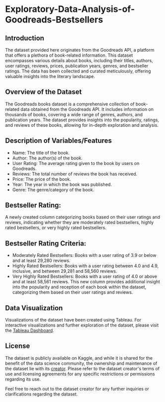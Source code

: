 # Exploratory-Data-Analysis-of-Goodreads-Bestsellers
## Introduction
The dataset provided here originates from the Goodreads API, a platform that offers a plethora of book-related information. This dataset encompasses various details about books, including their titles, authors, user ratings, reviews, prices, publication years, genres, and bestseller ratings. The data has been collected and curated meticulously, offering valuable insights into the literary landscape.

## Overview of the Dataset
The Goodreads books dataset is a comprehensive collection of book-related data obtained from the Goodreads API. It includes information on thousands of books, covering a wide range of genres, authors, and publication years. The dataset provides insights into the popularity, ratings, and reviews of these books, allowing for in-depth exploration and analysis.

## Description of Variables/Features
* Name: The title of the book.
* Author: The author(s) of the book.
* User Rating: The average rating given to the book by users on Goodreads.
* Reviews: The total number of reviews the book has received.
* Price: The price of the book.
* Year: The year in which the book was published.
* Genre: The genre/category of the book.
  
## Bestseller Rating: 
A newly created column categorizing books based on their user ratings and reviews, indicating whether they are moderately rated bestsellers, highly rated bestsellers, or very highly rated bestsellers.

## Bestseller Rating Criteria:
* Moderately Rated Bestsellers: Books with a user rating of 3.9 or below and at least 29,280 reviews.
* Highly Rated Bestsellers: Books with a user rating between 4.0 and 4.9, inclusive, and between 29,281 and 58,560 reviews.
* Very Highly Rated Bestsellers: Books with a user rating of 4.0 or above and at least 58,561 reviews.
This new column provides additional insight into the popularity and reception of each book within the dataset, categorizing them based on their user ratings and reviews.

## Data Visualization
Visualizations of the dataset have been created using Tableau. For interactive visualizations and further exploration of the dataset, please visit the [Tableau Dashboard](https://public.tableau.com/views/Book11_17115508245790/BestsellerBookDataRatingsReviewsPricesandMore?:language=en-US&publish=yes&:sid=&:display_count=n&:origin=viz_share_link).

## License
The dataset is publicly available on Kaggle, and while it is shared for the benefit of the data science community, the ownership and maintenance of the dataset lie with its [creator](https://www.kaggle.com/datasets/jealousleopard/goodreadsbooks). Please refer to the dataset creator's terms of use and licensing agreements for any specific restrictions or permissions regarding its use.

Feel free to reach out to the dataset creator for any further inquiries or clarifications regarding the dataset.
